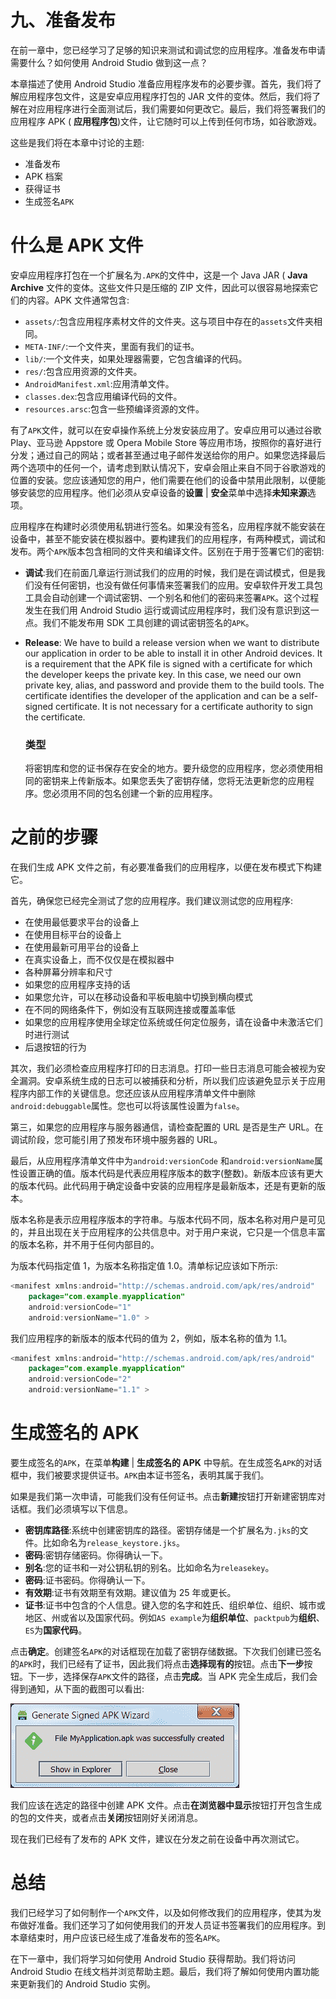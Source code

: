 # 九、准备发布

在前一章中，您已经学习了足够的知识来测试和调试您的应用程序。准备发布申请需要什么？如何使用 Android Studio 做到这一点？

本章描述了使用 Android Studio 准备应用程序发布的必要步骤。首先，我们将了解应用程序包文件，这是安卓应用程序打包的 JAR 文件的变体。然后，我们将了解在对应用程序进行全面测试后，我们需要如何更改它。最后，我们将签署我们的应用程序 APK ( **应用程序包**)文件，让它随时可以上传到任何市场，如谷歌游戏。

这些是我们将在本章中讨论的主题:

*   准备发布
*   APK 档案
*   获得证书
*   生成签名`APK`

# 什么是 APK 文件

安卓应用程序打包在一个扩展名为`.APK`的文件中，这是一个 Java JAR ( **Java Archive** 文件的变体。这些文件只是压缩的 ZIP 文件，因此可以很容易地探索它们的内容。APK 文件通常包含:

*   `assets/`:包含应用程序素材文件的文件夹。这与项目中存在的`assets`文件夹相同。
*   `META-INF/`:一个文件夹，里面有我们的证书。
*   `lib/`:一个文件夹，如果处理器需要，它包含编译的代码。
*   `res/`:包含应用资源的文件夹。
*   `AndroidManifest.xml`:应用清单文件。
*   `classes.dex`:包含应用编译代码的文件。
*   `resources.arsc`:包含一些预编译资源的文件。

有了`APK`文件，就可以在安卓操作系统上分发安装应用了。安卓应用可以通过谷歌 Play、亚马逊 Appstore 或 Opera Mobile Store 等应用市场，按照你的喜好进行分发；通过自己的网站；或者甚至通过电子邮件发送给你的用户。如果您选择最后两个选项中的任何一个，请考虑到默认情况下，安卓会阻止来自不同于谷歌游戏的位置的安装。您应该通知您的用户，他们需要在他们的设备中禁用此限制，以便能够安装您的应用程序。他们必须从安卓设备的**设置** | **安全**菜单中选择**未知来源**选项。

应用程序在构建时必须使用私钥进行签名。如果没有签名，应用程序就不能安装在设备中，甚至不能安装在模拟器中。要构建我们的应用程序，有两种模式，调试和发布。两个`APK`版本包含相同的文件夹和编译文件。区别在于用于签署它们的密钥:

*   **调试**:我们在前面几章运行测试我们的应用的时候，我们是在调试模式，但是我们没有任何密钥，也没有做任何事情来签署我们的应用。安卓软件开发工具包工具会自动创建一个调试密钥、一个别名和他们的密码来签署`APK`。这个过程发生在我们用 Android Studio 运行或调试应用程序时，我们没有意识到这一点。我们不能发布用 SDK 工具创建的调试密钥签名的`APK`。
*   **Release**: We have to build a release version when we want to distribute our application in order to be able to install it in other Android devices. It is a requirement that the APK file is signed with a certificate for which the developer keeps the private key. In this case, we need our own private key, alias, and password and provide them to the build tools. The certificate identifies the developer of the application and can be a self-signed certificate. It is not necessary for a certificate authority to sign the certificate.

    ### 类型

    将密钥库和您的证书保存在安全的地方。要升级您的应用程序，您必须使用相同的密钥来上传新版本。如果您丢失了密钥存储，您将无法更新您的应用程序。您必须用不同的包名创建一个新的应用程序。

# 之前的步骤

在我们生成 APK 文件之前，有必要准备我们的应用程序，以便在发布模式下构建它。

首先，确保您已经完全测试了您的应用程序。我们建议测试您的应用程序:

*   在使用最低要求平台的设备上
*   在使用目标平台的设备上
*   在使用最新可用平台的设备上
*   在真实设备上，而不仅仅是在模拟器中
*   各种屏幕分辨率和尺寸
*   如果您的应用程序支持的话
*   如果您允许，可以在移动设备和平板电脑中切换到横向模式
*   在不同的网络条件下，例如没有互联网连接或覆盖率低
*   如果您的应用程序使用全球定位系统或任何定位服务，请在设备中未激活它们时进行测试
*   后退按钮的行为

其次，我们必须检查应用程序打印的日志消息。打印一些日志消息可能会被视为安全漏洞。安卓系统生成的日志可以被捕获和分析，所以我们应该避免显示关于应用程序内部工作的关键信息。您还应该从应用程序清单文件中删除`android:debuggable`属性。您也可以将该属性设置为`false`。

第三，如果您的应用程序与服务器通信，请检查配置的 URL 是否是生产 URL。在调试阶段，您可能引用了预发布环境中服务器的 URL。

最后，从应用程序清单文件中为`android:versionCode` 和`android:versionName`属性设置正确的值。版本代码是代表应用程序版本的数字(整数)。新版本应该有更大的版本代码。此代码用于确定设备中安装的应用程序是最新版本，还是有更新的版本。

版本名称是表示应用程序版本的字符串。与版本代码不同，版本名称对用户是可见的，并且出现在关于应用程序的公共信息中。对于用户来说，它只是一个信息丰富的版本名称，并不用于任何内部目的。

为版本代码指定值 1，为版本名称指定值 1.0。清单标记应该如下所示:

```java
<manifest xmlns:android="http://schemas.android.com/apk/res/android"
    package="com.example.myapplication"
    android:versionCode="1"
    android:versionName="1.0" >
```

我们应用程序的新版本的版本代码的值为 2，例如，版本名称的值为 1.1。

```java
<manifest xmlns:android="http://schemas.android.com/apk/res/android"
    package="com.example.myapplication"
    android:versionCode="2"
    android:versionName="1.1" >
```

# 生成签名的 APK

要生成签名的`APK`，在菜单**构建** | **生成签名的 APK** 中导航。在生成签名`APK`的对话框中，我们被要求提供证书。`APK`由本证书签名，表明其属于我们。

如果是我们第一次申请，可能我们没有任何证书。点击**新建**按钮打开新建密钥库对话框。我们必须填写以下信息。

*   **密钥库路径**:系统中创建密钥库的路径。密钥存储是一个扩展名为`.jks`的文件。比如命名为`release_keystore.jks`。
*   **密码**:密钥存储密码。你得确认一下。
*   **别名**:您的证书和一对公钥私钥的别名。比如命名为`releasekey`。
*   **密码**:证书密码。你得确认一下。
*   **有效期**:证书有效期至有效期。建议值为 25 年或更长。
*   **证书**:证书中包含的个人信息。键入您的名字和姓氏、组织单位、组织、城市或地区、州或省以及国家代码。例如`AS example`为**组织单位**、`packtpub`为**组织**、`ES`为**国家代码**。

点击**确定**。创建签名`APK`的对话框现在加载了密钥存储数据。下次我们创建已签名的`APK`时，我们已经有了证书，因此我们将点击**选择现有的**按钮。点击**下一步**按钮。下一步，选择保存`APK`文件的路径，点击**完成**。当 APK 完全生成后，我们会得到通知，从下面的截图可以看出:

![Generating a signed APK](img/5273OS_09_01.jpg)

我们应该在选定的路径中创建 APK 文件。点击**在浏览器中显示**按钮打开包含生成的包的文件夹，或者点击**关闭**按钮刚好关闭消息。

现在我们已经有了发布的 APK 文件，建议在分发之前在设备中再次测试它。

# 总结

我们已经学习了如何制作一个`APK`文件，以及如何修改我们的应用程序，使其为发布做好准备。我们还学习了如何使用我们的开发人员证书签署我们的应用程序。到本章结束时，用户应该已经生成了准备发布的签名`APK`。

在下一章中，我们将学习如何使用 Android Studio 获得帮助。我们将访问 Android Studio 在线文档并浏览帮助主题。最后，我们将了解如何使用内置功能来更新我们的 Android Studio 实例。